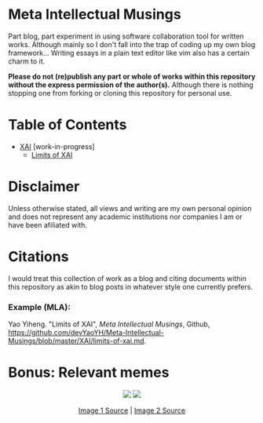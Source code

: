 # Meta Intellectual Musings

Part blog, part experiment in using software collaboration tool for written works. Although mainly so I don't fall into the trap of coding up my own blog framework... Writing essays in a plain text editor like vim also has a certain charm to it.

**Please do not (re)publish any part or whole of works within this repository without the express permission of the author(s).** Although there is nothing stopping one from forking or cloning this repository for personal use.

# Table of Contents

- [XAI](/XAI) [work-in-progress]
  - [Limits of XAI](/XAI/limits-of-xai.md)

# Disclaimer

Unless otherwise stated, all views and writing are my own personal opinion and does not represent any academic institutions nor companies I am or have been afiliated with.

# Citations

I would treat this collection of work as a blog and citing documents within this repository as akin to blog posts in whatever style one currently prefers.

### Example (MLA):

Yao Yiheng. "Limits of XAI", *Meta Intellectual Musings*, Github, https://github.com/devYaoYH/Meta-Intellectual-Musings/blob/master/XAI/limits-of-xai.md.

# Bonus: Relevant memes

<p align="center">
  <span>
    <img style="max-width:300px;height:auto;" src="https://i.redd.it/v5mxi7u1ex251.png">
    <img style="max-width:300px;height:auto;" src="https://i.redd.it/4wke09vmvin51.jpg">
  </span>
</p>
<p align="center"><a href="https://www.reddit.com/r/ProgrammerHumor/comments/gwljeh/because_your_side_projects_are_just_an_excuse_to/">Image 1 Source</a> | <a href="https://www.reddit.com/r/ProgrammerHumor/comments/itwxl5/shut_up/">Image 2 Source</a></p>
